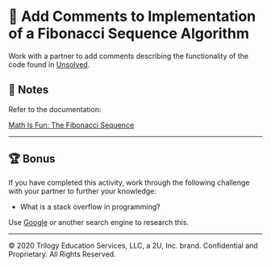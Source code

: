 # 📐 Add Comments to Implementation of a Fibonacci Sequence Algorithm

Work with a partner to add comments describing the functionality of the code found in [Unsolved](./Unsolved).

## 📝 Notes

Refer to the documentation: 

[Math Is Fun: The Fibonacci Sequence](https://www.mathsisfun.com/numbers/fibonacci-sequence.html)

---

## 🏆 Bonus

If you have completed this activity, work through the following challenge with your partner to further your knowledge:

* What is a stack overflow in programming?

Use [Google](https://www.google.com) or another search engine to research this.

---
© 2020 Trilogy Education Services, LLC, a 2U, Inc. brand. Confidential and Proprietary. All Rights Reserved.
